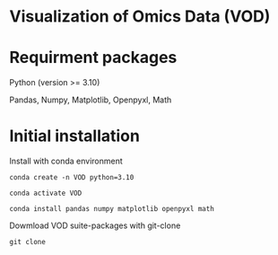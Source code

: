 # Visualization of Omics Data (VOD)


# Requirment packages

  Python (version >= 3.10)
  
  Pandas, Numpy, Matplotlib, Openpyxl, Math
  
# Initial installation

  Install with conda environment
    
    conda create -n VOD python=3.10
    
    conda activate VOD
    
    conda install pandas numpy matplotlib openpyxl math
    
  Dowmload VOD suite-packages with git-clone
    
    git clone 
